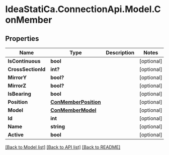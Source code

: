 # IdeaStatiCa.ConnectionApi.Model.ConMember

## Properties

Name | Type | Description | Notes
------------ | ------------- | ------------- | -------------
**IsContinuous** | **bool** |  | [optional] 
**CrossSectionId** | **int?** |  | [optional] 
**MirrorY** | **bool?** |  | [optional] 
**MirrorZ** | **bool?** |  | [optional] 
**IsBearing** | **bool** |  | [optional] 
**Position** | [**ConMemberPosition**](ConMemberPosition.md) |  | [optional] 
**Model** | [**ConMemberModel**](ConMemberModel.md) |  | [optional] 
**Id** | **int** |  | [optional] 
**Name** | **string** |  | [optional] 
**Active** | **bool** |  | [optional] 

[[Back to Model list]](../README.md#documentation-for-models) [[Back to API list]](../README.md#documentation-for-api-endpoints) [[Back to README]](../README.md)

